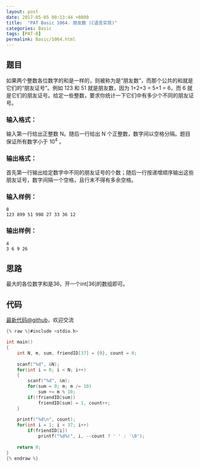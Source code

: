 ```yaml
---
layout: post
date: 2017-05-05 00:13:44 +0800
title:  "PAT Basic 1064. 朋友数 (C语言实现)"
categories: Basic
tags: [PAT-B]
permalink: Basic/1064.html
---
```


## 题目

如果两个整数各位数字的和是一样的，则被称为是“朋友数”，而那个公共的和就是它们的“朋友证号”。例如 123 和 51 就是朋友数，因为 1+2+3 =
5+1 = 6，而 6 就是它们的朋友证号。给定一些整数，要求你统计一下它们中有多少个不同的朋友证号。

### 输入格式：

输入第一行给出正整数 N。随后一行给出 N 个正整数，数字间以空格分隔。题目保证所有数字小于 $10^4$ 。

### 输出格式：

首先第一行输出给定数字中不同的朋友证号的个数；随后一行按递增顺序输出这些朋友证号，数字间隔一个空格，且行末不得有多余空格。

### 输入样例：

    
    
    8
    123 899 51 998 27 33 36 12
    

### 输出样例：

    
    
    4
    3 6 9 26
    



## 思路

最大的各位数字和是36，开一个int[36]的数组即可。

## 代码

[最新代码@github](https://github.com/OliverLew/PAT/blob/master/PATBasic/1064.c)，欢迎交流
```c
{% raw %}#include <stdio.h>

int main()
{
    int N, m, sum, friendID[37] = {0}, count = 0;
    
    scanf("%d", &N);
    for(int i = 0; i < N; i++)
    {
        scanf("%d", &m);
        for(sum = 0; m; m /= 10) 
            sum += m % 10;
        if(!friendID[sum]) 
            friendID[sum] = 1, count++;
    }
    
    printf("%d\n", count);
    for(int i = 1; i < 37; i++) 
        if(friendID[i])
            printf("%d%c", i, --count ? ' ' : '\0');
    
    return 0;
}
{% endraw %}
```